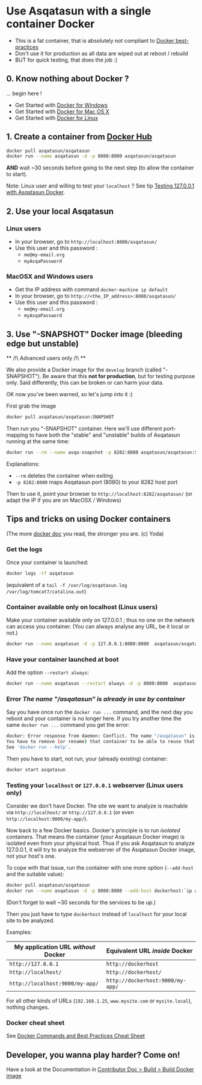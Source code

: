 # Use Asqatasun with a single container Docker

- This is a fat container, that is absolutely not compliant to [Docker best-practices](https://docs.docker.com/engine/userguide/eng-image/dockerfile_best-practices/)
- Don't use it for production as all data are wiped out at reboot / rebuild
- BUT for quick testing, that does the job :)

## 0. Know nothing about Docker ?

... begin here !

* Get Started with [Docker for Windows](https://docs.docker.com/engine/installation/windows/)
* Get Started with [Docker for Mac OS X](https://docs.docker.com/engine/installation/mac/)
* Get Started with [Docker for Linux](https://docs.docker.com/engine/installation/linux/)

## 1. Create a container from [Docker Hub](https://hub.docker.com/r/asqatasun/asqatasun/)

```sh
docker pull asqatasun/asqatasun  
docker run --name asqatasun -d -p 8080:8080 asqatasun/asqatasun
```

**AND** wait ~30 seconds before going to the next step (to allow the container to start).
 
Note: Linux user and willing to test your `localhost` ? See tip [Testing 127.0.0.1 with Asqatasun Docker](#testing-localhost-127.0.0.1-with-Asqatasun-Docker).

## 2. Use your local Asqatasun

### Linux users

* In your browser, go to `http://localhost:8080/asqatasun/` 
* Use this user and this password :
    * `me@my-email.org`
    * `myAsqaPassword`

### MacOSX and Windows users

* Get the IP address with command `docker-machine ip default`
* In your browser, go to `http://<the_IP_address>:8080/asqatasun/` 
* Use this user and this password :
    * `me@my-email.org`
    * `myAsqaPassword`

## 3. Use "-SNAPSHOT" Docker image (bleeding edge but unstable)

** /!\ Advanced users only /!\ **

We also provide a Docker image for the `develop` branch (called "-SNAPSHOT"). Be aware that this **not for production**, but for testing purpose only. Said differently, this can be broken or can harm your data.

OK now you've been warned, so let's jump into it :) 

First grab the image

```sh
docker pull asqatasun/asqatasun:SNAPSHOT
```

Then run you "-SNAPSHOT" container. Here we'll use different port-mapping to have both the "stable" and "unstable" builds of Asqatasun running at the same time:

```sh
docker run --rm --name asqa-snapshot -p 8282:8080 asqatasun/asqatasun:SNAPSHOT
```

Explanations:

* `--rm` deletes the container when exiting
* `-p 8282:8080` maps Asqatasun port (8080) to your 8282 host port

Then to use it, point your browser to `http://localhost:8282/asqatasun/` (or adapt the IP if you are on MacOSX / Windows)

<h2 id="docker-tips-tricks">Tips and tricks on using Docker containers</h2>

(The more [docker doc](https://docs.docker.com/engine/tutorials/usingdocker/) you read, the stronger you are. (c) Yoda)

### Get the logs

Once your container is launched:

```sh
docker logs -tf asqatasun 
```

(equivalent of a `tail -f /var/log/asqatasun.log /var/log/tomcat7/catalina.out`)

### Container available only on localhost (Linux users)

Make your container available only on 127.0.0.1 ; thus no one on the network can access you container. (You can always analyse any URL, be it local or not.)

```sh
docker run --name asqatasun -d -p 127.0.0.1:8080:8080  asqatasun/asqatasun  
```

### Have your container launched at boot

Add the option `--restart always`:

```sh
docker run --name asqatasun --restart always -d -p 8080:8080  asqatasun/asqatasun  
```

### Error *The name "/asqatasun" is already in use by container*

Say you have once run the `docker run ...` command, and the next day you reboot and your container is no longer here. If you try another time the same `docker run ...` command you get the error:

```sh
docker: Error response from daemon: Conflict. The name "/asqatasun" is already in use by container c3aa3d084d0f3f2053e746c3374cb746b96b9600d988de76d7ded244ad27302d. 
You have to remove (or rename) that container to be able to reuse that name.
See 'docker run --help'.
```

Then you have to start, not run, your (already existing) container:

```sh
docker start asqatasun
```

<h3 id="testing-localhost-127.0.0.1-with-Asqatasun-Docker">Testing your <code>localhost</code> or <code>127.0.0.1</code> webserver (Linux users only)</h3>

Consider we don't have Docker. The site we want to analyze is reachable via `http://localhost/`
or `http://127.0.0.1` (or even `http://localhost:9000/my-app/`).

Now back to a few Docker basics. Docker's principle is to run *isolated* containers. That means
the container (your Asqatasun Docker image) is isolated even from your physical host.
Thus if you ask Asqatasun to analyze 127.0.0.1, it will try to analyze the webserver of the
Asqatasun Docker image, not your host's one.

To cope with that issue, run the container with one more option (`--add-host` and the suitable value):

```sh
docker pull asqatasun/asqatasun  
docker run --name asqatasun -d -p 8080:8080 --add-host dockerhost:`ip addr show docker0 | grep 'inet ' | awk '{print $2}' | cut -d/ -f1'` asqatasun/asqatasun
```

(Don't forget to wait ~30 seconds for the services to be up.)

Then you just have to type `dockerhost` instead of `localhost` for your local site to be analyzed.

Examples:

My application URL *without* Docker | Equivalent URL *inside* Docker
------------------------------------|------------------------------
`http://127.0.0.1`                  | `http://dockerhost`
`http://localhost/`                 | `http://dockerhost/`
`http://localhost:9000/my-app/`     | `http://dockerhost:9000/my-app/`

For all other kinds of URLs (`192.168.1.25`, `www.mysite.com` or `mysite.local`), nothing changes.

### Docker cheat sheet

See [Docker Commands and Best Practices Cheat Sheet](http://zeroturnaround.com/rebellabs/docker-commands-and-best-practices-cheat-sheet/)

## Developer, you wanna play harder? Come on!

Have a look at the Documentation in [Contributor Doc > Build > Build Docker image](../../30_Contributor_doc/Build/Build_Docker_image.md)

